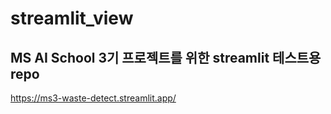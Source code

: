 # streamlit_view
## MS AI School 3기 프로젝트를 위한 streamlit 테스트용 repo
https://ms3-waste-detect.streamlit.app/
